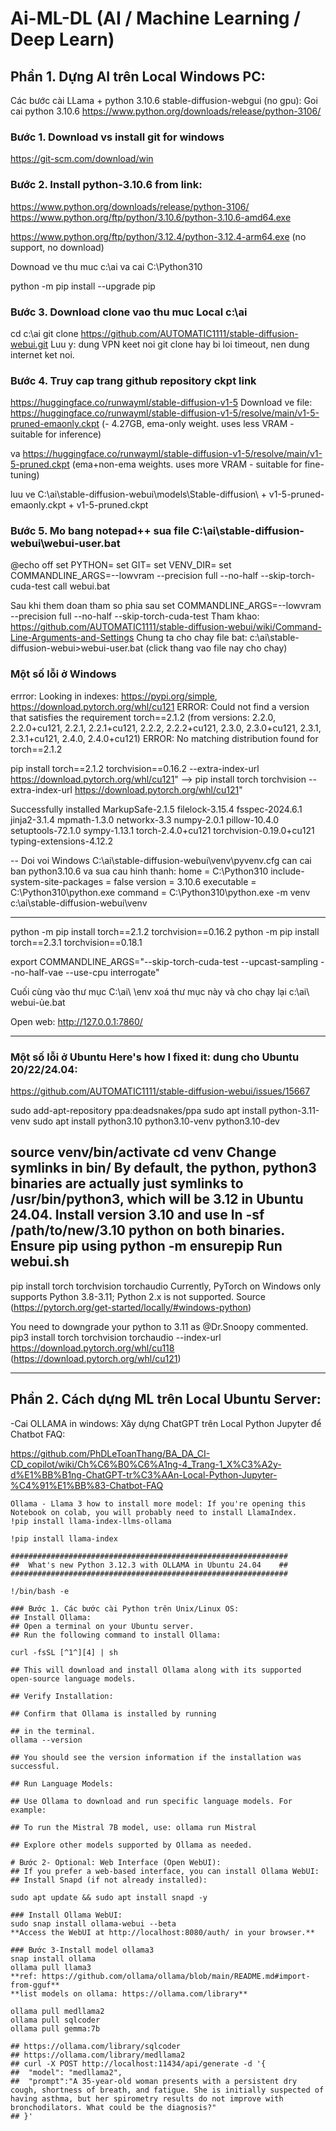 # Ai-ML-DL (AI / Machine Learning / Deep Learn)

## Phần 1. Dựng AI trên Local Windows PC:
Các bước cài LLama + python 3.10.6 stable-diffusion-webgui (no gpu): 
Goi cai python 3.10.6  https://www.python.org/downloads/release/python-3106/

### Bước 1. Download vs install git for windows
https://git-scm.com/download/win

### Bước 2. Install python-3.10.6 from link:
 https://www.python.org/downloads/release/python-3106/
 https://www.python.org/ftp/python/3.10.6/python-3.10.6-amd64.exe

https://www.python.org/ftp/python/3.12.4/python-3.12.4-arm64.exe (no support, no download)

Downoad ve thu muc c:\ai va cai C:\Python310

python -m pip install --upgrade pip

### Bước 3. Download clone vao thu muc Local c:\ai   
cd c:\ai
git clone https://github.com/AUTOMATIC1111/stable-diffusion-webui.git
Luu y: dung VPN keet noi git clone hay bi loi timeout, nen dung internet ket noi.

### Bước 4. Truy cap trang github repository ckpt link
https://huggingface.co/runwayml/stable-diffusion-v1-5
Download ve file: https://huggingface.co/runwayml/stable-diffusion-v1-5/resolve/main/v1-5-pruned-emaonly.ckpt   (- 4.27GB, ema-only weight. uses less VRAM - suitable for inference)

va https://huggingface.co/runwayml/stable-diffusion-v1-5/resolve/main/v1-5-pruned.ckpt (ema+non-ema weights. uses more VRAM - suitable for fine-tuning)

luu ve C:\ai\stable-diffusion-webui\models\Stable-diffusion\ 
								+ v1-5-pruned-emaonly.ckpt
								+ v1-5-pruned.ckpt

### Bước 5. Mo bang notepad++ sua file C:\ai\stable-diffusion-webui\webui-user.bat

@echo off
set PYTHON=
set GIT=
set VENV_DIR=
set COMMANDLINE_ARGS=--lowvram --precision full --no-half --skip-torch-cuda-test
call webui.bat


Sau khi them doan tham so phia sau set COMMANDLINE_ARGS=--lowvram --precision full --no-half --skip-torch-cuda-test
Tham khao: https://github.com/AUTOMATIC1111/stable-diffusion-webui/wiki/Command-Line-Arguments-and-Settings
Chung ta cho chay file bat:
c:\ai\stable-diffusion-webui>webui-user.bat  (click thang vao file nay cho chay)

### Một số lỗi ở Windows
errror:
Looking in indexes: https://pypi.org/simple, https://download.pytorch.org/whl/cu121
ERROR: Could not find a version that satisfies the requirement torch==2.1.2 (from versions: 2.2.0, 2.2.0+cu121, 2.2.1, 2.2.1+cu121, 2.2.2, 2.2.2+cu121, 2.3.0, 2.3.0+cu121, 2.3.1, 2.3.1+cu121, 2.4.0, 2.4.0+cu121)
ERROR: No matching distribution found for torch==2.1.2

pip install torch==2.1.2 torchvision==0.16.2 --extra-index-url https://download.pytorch.org/whl/cu121"
--> pip install torch torchvision --extra-index-url https://download.pytorch.org/whl/cu121"

Successfully installed MarkupSafe-2.1.5 filelock-3.15.4 fsspec-2024.6.1 jinja2-3.1.4 mpmath-1.3.0 networkx-3.3 numpy-2.0.1 pillow-10.4.0 setuptools-72.1.0 sympy-1.13.1 torch-2.4.0+cu121 torchvision-0.19.0+cu121 typing-extensions-4.12.2

-- Doi voi Windows C:\ai\stable-diffusion-webui\venv\pyvenv.cfg
can cai ban python3.10.6 va sua cau hinh thanh:
home = C:\Python310
include-system-site-packages = false
version = 3.10.6
executable = C:\Python310\python.exe
command = C:\Python310\python.exe -m venv c:\ai\stable-diffusion-webui\venv

-----------

python -m pip install torch==2.1.2 torchvision==0.16.2
python -m pip install torch==2.3.1 torchvision==0.18.1

export COMMANDLINE_ARGS="--skip-torch-cuda-test --upcast-sampling --no-half-vae --use-cpu interrogate"

Cuối cùng vào thư mục C:\ai\   \env
xoá thư mục này và cho chạy lại c:\ai\   webui-ủe.bat

Open web: http://127.0.0.1:7860/

---------

### Một số lỗi ở Ubuntu  Here's how I fixed it: dung cho Ubuntu 20/22/24.04:
https://github.com/AUTOMATIC1111/stable-diffusion-webui/issues/15667

sudo add-apt-repository ppa:deadsnakes/ppa
sudo apt install python-3.11-venv
sudo apt install python3.10 python3.10-venv python3.10-dev 

source venv/bin/activate
cd venv
Change symlinks in bin/
By default, the python, python3 binaries are actually just symlinks to /usr/bin/python3, which will be 3.12 in Ubuntu 24.04. Install version 3.10 and use ln -sf /path/to/new/3.10 python on both binaries.
Ensure pip using python -m ensurepip
Run webui.sh
---------------
pip install torch torchvision torchaudio
Currently, PyTorch on Windows only supports Python 3.8-3.11; Python 2.x is not supported. Source (https://pytorch.org/get-started/locally/#windows-python)

You need to downgrade your python to 3.11 as @Dr.Snoopy commented.
pip3 install torch torchvision torchaudio --index-url https://download.pytorch.org/whl/cu118  (https://download.pytorch.org/whl/cu121)


<hr></hr>

## Phần 2. Cách dựng ML trên Local Ubuntu Server: 
-Cai OLLAMA in windows: Xây dựng ChatGPT trên Local Python Jupyter để Chatbot FAQ:

https://github.com/PhDLeToanThang/BA_DA_CI-CD_copilot/wiki/Ch%C6%B0%C6%A1ng-4_Trang-1_X%C3%A2y-d%E1%BB%B1ng-ChatGPT-tr%C3%AAn-Local-Python-Jupyter-%C4%91%E1%BB%83-Chatbot-FAQ

```ollama
Ollama - Llama 3 how to install more model: If you're opening this Notebook on colab, you will probably need to install LlamaIndex.
!pip install llama-index-llms-ollama

!pip install llama-index

##############################################################
##  What's new Python 3.12.3 with OLLAMA in Ubuntu 24.04    ##
##############################################################

!/bin/bash -e

### Bước 1. Các bước cài Python trên Unix/Linux OS: 
## Install Ollama:
## Open a terminal on your Ubuntu server.
## Run the following command to install Ollama: 

curl -fsSL [^1^][4] | sh

## This will download and install Ollama along with its supported open-source language models.

## Verify Installation:

## Confirm that Ollama is installed by running 

## in the terminal.
ollama --version 

## You should see the version information if the installation was successful.

## Run Language Models:

## Use Ollama to download and run specific language models. For example:

## To run the Mistral 7B model, use: ollama run Mistral

## Explore other models supported by Ollama as needed.

# Bước 2- Optional: Web Interface (Open WebUI):
## If you prefer a web-based interface, you can install Ollama WebUI:
## Install Snapd (if not already installed):

sudo apt update && sudo apt install snapd -y

### Install Ollama WebUI: 
sudo snap install ollama-webui --beta
**Access the WebUI at http://localhost:8080/auth/ in your browser.**

### Bước 3-Install model ollama3
snap install ollama
ollama pull llama3
**ref: https://github.com/ollama/ollama/blob/main/README.md#import-from-gguf**
**list models on ollama: https://ollama.com/library**

ollama pull medllama2
ollama pull sqlcoder
ollama pull gemma:7b

## https://ollama.com/library/sqlcoder
## https://ollama.com/library/medllama2
## curl -X POST http://localhost:11434/api/generate -d '{
##  "model": "medllama2",
##  "prompt":"A 35-year-old woman presents with a persistent dry cough, shortness of breath, and fatigue. She is initially suspected of having asthma, but her spirometry results do not improve with bronchodilators. What could be the diagnosis?"
## }'
```
